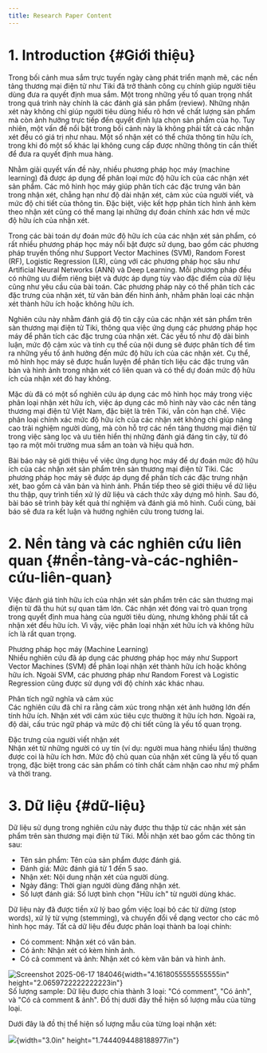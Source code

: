 ```yaml
---
title: Research Paper Content
---
```

# 1. Introduction {#Giới thiệu}
Trong bối cảnh mua sắm trực tuyến ngày càng phát triển mạnh mẽ, các nền tảng thương mại điện tử như Tiki đã trở thành công cụ chính giúp người tiêu dùng đưa ra quyết định mua sắm. Một trong những yếu tố quan trọng nhất trong quá trình này chính là các đánh giá sản phẩm (review). Những nhận xét này không chỉ giúp người tiêu dùng hiểu rõ hơn về chất lượng sản phẩm mà còn ảnh hưởng trực tiếp đến quyết định lựa chọn sản phẩm của họ. Tuy nhiên, một vấn đề nổi bật trong bối cảnh này là không phải tất cả các nhận xét đều có giá trị như nhau. Một số nhận xét có thể chứa thông tin hữu ích, trong khi đó một số khác lại không cung cấp được những thông tin cần thiết để đưa ra quyết định mua hàng.

Nhằm giải quyết vấn đề này, nhiều phương pháp học máy (machine learning) đã được áp dụng để phân loại mức độ hữu ích của các nhận xét sản phẩm. Các mô hình học máy giúp phân tích các đặc trưng văn bản trong nhận xét, chẳng hạn như độ dài nhận xét, cảm xúc của người viết, và mức độ chi tiết của thông tin. Đặc biệt, việc kết hợp phân tích hình ảnh kèm theo nhận xét cũng có thể mang lại những dự đoán chính xác hơn về mức độ hữu ích của nhận xét.

Trong các bài toán dự đoán mức độ hữu ích của các nhận xét sản phẩm, có rất nhiều phương pháp học máy nổi bật được sử dụng, bao gồm các phương pháp truyền thống như Support Vector Machines (SVM), Random Forest (RF), Logistic Regression (LR), cùng với các phương pháp học sâu như Artificial Neural Networks (ANN) và Deep Learning. Mỗi phương pháp đều có những ưu điểm riêng biệt và được áp dụng tùy vào đặc điểm của dữ liệu cũng như yêu cầu của bài toán. Các phương pháp này có thể phân tích các đặc trưng của nhận xét, từ văn bản đến hình ảnh, nhằm phân loại các nhận xét thành hữu ích hoặc không hữu ích.

Nghiên cứu này nhằm đánh giá độ tin cậy của các nhận xét sản phẩm trên sàn thương mại điện tử Tiki, thông qua việc ứng dụng các phương pháp học máy để phân tích các đặc trưng của nhận xét. Các yếu tố như độ dài bình luận, mức độ cảm xúc và tính cụ thể của nội dung sẽ được phân tích để tìm ra những yếu tố ảnh hưởng đến mức độ hữu ích của các nhận xét. Cụ thể, mô hình học máy sẽ được huấn luyện để phân tích liệu các đặc trưng văn bản và hình ảnh trong nhận xét có liên quan và có thể dự đoán mức độ hữu ích của nhận xét đó hay không.

Mặc dù đã có một số nghiên cứu áp dụng các mô hình học máy trong việc phân loại nhận xét hữu ích, việc áp dụng các mô hình này vào các nền tảng thương mại điện tử Việt Nam, đặc biệt là trên Tiki, vẫn còn hạn chế. Việc phân loại chính xác mức độ hữu ích của các nhận xét không chỉ giúp nâng cao trải nghiệm người dùng, mà còn hỗ trợ các nền tảng thương mại điện tử trong việc sàng lọc và ưu tiên hiển thị những đánh giá đáng tin cậy, từ đó tạo ra một môi trường mua sắm an toàn và hiệu quả hơn.

Bài báo này sẽ giới thiệu về việc ứng dụng học máy để dự đoán mức độ hữu ích của các nhận xét sản phẩm trên sàn thương mại điện tử Tiki. Các phương pháp học máy sẽ được áp dụng để phân tích các đặc trưng nhận xét, bao gồm cả văn bản và hình ảnh. Phần tiếp theo sẽ giới thiệu về dữ liệu thu thập, quy trình tiền xử lý dữ liệu và cách thức xây dựng mô hình. Sau đó, bài báo sẽ trình bày kết quả thí nghiệm và đánh giá mô hình. Cuối cùng, bài báo sẽ đưa ra kết luận và hướng nghiên cứu trong tương lai.

# 2. Nền tảng và các nghiên cứu liên quan {#nền-tảng-và-các-nghiên-cứu-liên-quan}

Việc đánh giá tính hữu ích của nhận xét sản phẩm trên các sàn thương mại
điện tử đã thu hút sự quan tâm lớn. Các nhận xét đóng vai trò quan trọng
trong quyết định mua hàng của người tiêu dùng, nhưng không phải tất cả
nhận xét đều hữu ích. Vì vậy, việc phân loại nhận xét hữu ích và không
hữu ích là rất quan trọng.  
  
Phương pháp học máy (Machine Learning)  
Nhiều nghiên cứu đã áp dụng các phương pháp học máy như Support Vector
Machines (SVM) để phân loại nhận xét thành hữu ích hoặc không hữu ích.
Ngoài SVM, các phương pháp như Random Forest và Logistic Regression cũng
được sử dụng với độ chính xác khác nhau.  
  
Phân tích ngữ nghĩa và cảm xúc  
Các nghiên cứu đã chỉ ra rằng cảm xúc trong nhận xét ảnh hưởng lớn đến
tính hữu ích. Nhận xét với cảm xúc tiêu cực thường ít hữu ích hơn. Ngoài
ra, độ dài, cấu trúc ngữ pháp và mức độ chi tiết cũng là yếu tố quan
trọng.  
  
Đặc trưng của người viết nhận xét  
Nhận xét từ những người có uy tín (ví dụ: người mua hàng nhiều lần)
thường được coi là hữu ích hơn. Mức độ chủ quan của nhận xét cũng là yếu
tố quan trọng, đặc biệt trong các sản phẩm có tính chất cảm nhận cao như
mỹ phẩm và thời trang.

# 3. Dữ liệu {#dữ-liệu}

Dữ liệu sử dụng trong nghiên cứu này được thu thập từ các nhận xét sản
phẩm trên sàn thương mại điện tử Tiki. Mỗi nhận xét bao gồm các thông
tin sau:  
  
- Tên sản phẩm: Tên của sản phẩm được đánh giá.  
- Đánh giá: Mức đánh giá từ 1 đến 5 sao.  
- Nhận xét: Nội dung nhận xét của người dùng.  
- Ngày đăng: Thời gian người dùng đăng nhận xét.  
- Số lượt đánh giá: Số lượt bình chọn \"Hữu ích\" từ người dùng khác.  
  
Dữ liệu này đã được tiền xử lý bao gồm việc loại bỏ các từ dừng (stop
words), xử lý từ vựng (stemming), và chuyển đổi về dạng vector cho các
mô hình học máy. Tất cả dữ liệu đều được phân loại thành ba loại
chính:  
- Có comment: Nhận xét có văn bản.  
- Có ảnh: Nhận xét có kèm hình ảnh.  
- Có cả comment và ảnh: Nhận xét có kèm văn bản và hình ảnh.

![Screenshot 2025-06-17
184046](media/image1.png){width="4.1618055555555555in"
height="2.0659722222222223in"}  
Số lượng sample: Dữ liệu được chia thành 3 loại: \"Có comment\", \"Có
ảnh\", và \"Có cả comment & ảnh\". Đồ thị dưới đây thể hiện số lượng mẫu
của từng loại.

Dưới đây là đồ thị thể hiện số lượng mẫu của từng loại nhận xét:

![](media/image2.png){width="3.0in" height="1.7444094488188977in"}
